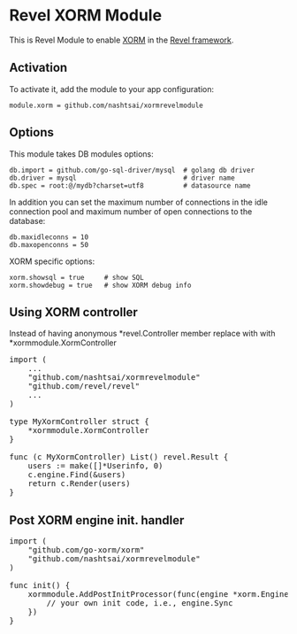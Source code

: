 Revel XORM Module
=================

This is Revel Module to enable [XORM](http://xorm.io) in the [Revel framework](http://revel.github.io/).

## Activation
To activate it, add the module to your app configuration:

	module.xorm = github.com/nashtsai/xormrevelmodule

## Options
This module takes DB modules options:

	db.import = github.com/go-sql-driver/mysql	# golang db driver
	db.driver = mysql							# driver name
	db.spec = root:@/mydb?charset=utf8			# datasource name

In addition you can set the maximum number of connections in the idle connection pool and maximum number of open connections to the database:

	db.maxidleconns = 10
	db.maxopenconns = 50

XORM specific options:

	xorm.showsql = true 	# show SQL
	xorm.showdebug = true	# show XORM debug info

## Using XORM controller
Instead of having anonymous *revel.Controller member replace with with *xormmodule.XormController

<pre class="prettyprint lang-go">
import (
	...
	"github.com/nashtsai/xormrevelmodule"
	"github.com/revel/revel"
	...
)

type MyXormController struct {
	*xormmodule.XormController
}

func (c MyXormController) List() revel.Result {
    users := make([]*Userinfo, 0)
    c.engine.Find(&users)
	return c.Render(users)
}
</pre>

## Post XORM engine init. handler

<pre class="prettyprint lang-go">
import (
	"github.com/go-xorm/xorm"
	"github.com/nashtsai/xormrevelmodule"
)

func init() {
	xormmodule.AddPostInitProcessor(func(engine *xorm.Engine){
		// your own init code, i.e., engine.Sync
    })
}

</pre>